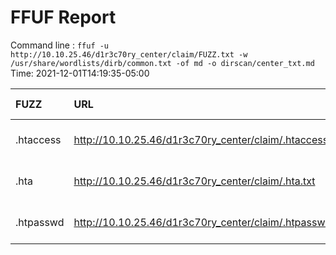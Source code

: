 # FFUF Report

  Command line : `ffuf -u http://10.10.25.46/d1r3c70ry_center/claim/FUZZ.txt -w /usr/share/wordlists/dirb/common.txt -of md -o dirscan/center_txt.md`
  Time: 2021-12-01T14:19:35-05:00

  | FUZZ | URL | Redirectlocation | Position | Status Code | Content Length | Content Words | Content Lines | Content Type | ResultFile |
  | :- | :-- | :--------------- | :---- | :------- | :---------- | :------------- | :------------ | :--------- | :----------- |
  | .htaccess | http://10.10.25.46/d1r3c70ry_center/claim/.htaccess.txt |  | 12 | 403 | 276 | 20 | 10 | text/html; charset=iso-8859-1 |  |
  | .hta | http://10.10.25.46/d1r3c70ry_center/claim/.hta.txt |  | 11 | 403 | 276 | 20 | 10 | text/html; charset=iso-8859-1 |  |
  | .htpasswd | http://10.10.25.46/d1r3c70ry_center/claim/.htpasswd.txt |  | 13 | 403 | 276 | 20 | 10 | text/html; charset=iso-8859-1 |  |
  